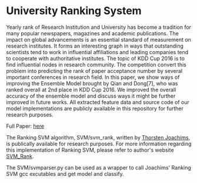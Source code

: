 # University Ranking System

Yearly rank of Research Institution and University has become a tradition for many popular newspapers, magazines and academic publications. The impact on global advancements is an essential standard of measurement on research institutes. It forms an interesting graph in ways that outstanding scientists tend to work in influential affiliations and leading companies tend to cooperate with authoritative institutes. The topic of KDD Cup 2016 is to find influential nodes in research community. The competition convert this problem into predicting the rank of paper acceptance number by several important conferences in research field. In this paper, we show ways of improving the Ensemble Model brought by Qian and Dong[7], who was ranked overall at 2nd place in KDD Cup 2016. We improved the overall accuracy of the ensemble model and discuss ways it might be further improved in future works. All extracted feature data and source code of our model implementations are publicly available in this repository for further research purposes.

Full Paper: [here](https://github.com/xueguangl23/UniversityRankingSystem/blob/master/Predicting%20Institution%20Ranking-%20Whose%20paper%20are%20accepted%20the%20most.pdf)

The Ranking SVM algorithm, SVM/svm_rank, written by [Thorsten Joachims](http://www.joachims.org/), is publically available for research purposes. For more information regarding this implementation of Ranking SVM, please refer to author's website [SVM_Rank](https://www.cs.cornell.edu/people/tj/svm_light/index.html). 

The SVM/svmparser.py can be used as a wrapper to call Joachims' Ranking SVM gcc excutables and get model and classify. 

